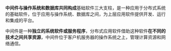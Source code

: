 **中间件与操作系统和数据库共同构成**基础软件三大支柱，是一种应用于分布式系统的基础软件，位于应用与操作系统、数据库之间，为上层应用软件提供开发、运行和集成的平台。

中间件是一种**独立的系统软件或服务程序**，分布式应用软件借助这种软件**在不同的技术之间共享资源**，中间件位于客户机服务器的操作系统之上，管理计算资源和网络通信。 
